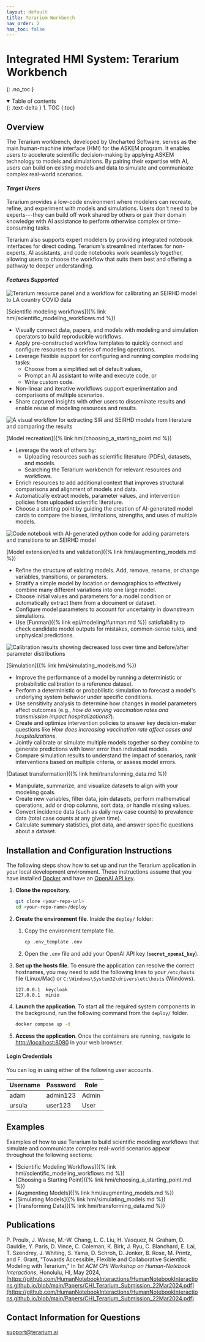 ```yaml
---
layout: default
title: Terarium Workbench
nav_order: 2
has_toc: false
---
```


# Integrated HMI System: Terarium Workbench
{: .no_toc }

<details open markdown="block">
  <summary>
    Table of contents
  </summary>
  {: .text-delta }
1. TOC
{:toc}
</details>

## Overview

The Terarium workbench, developed by Uncharted Software, serves as the main human-machine interface (HMI) for the ASKEM program. It enables users to accelerate scientific decision-making by applying ASKEM technology to models and simulations. By pairing their expertise with AI, users can build on existing models and data to simulate and communicate complex real-world scenarios.

#### *Target Users*

Terarium provides a low-code environment where modelers can recreate, refine, and experiment with models and simulations. Users don't need to be experts---they can build off work shared by others or pair their domain knowledge with AI assistance to perform otherwise complex or time-consuming tasks. 

Terarium also supports expert modelers by providing integrated notebook interfaces for direct coding. Terarium's streamlined interfaces for non-experts, AI assistants, and code notebooks work seamlessly together, allowing users to choose the workflow that suits them best and offering a pathway to deeper understanding.

#### *Features Supported*

![Terarium resource panel and a workflow for calibrating an SEIRHD model to LA country COVID data](assets/img/terarium/workflow.png)

[Scientific modeling workflows]({% link hmi/scientific_modeling_workflows.md %})

* Visually connect data, papers, and models with modeling and simulation operators to build reproducible workflows.
* Apply pre-constructed workflow templates to quickly connect and configure resources to a series of modeling operations.
* Leverage flexible support for configuring and running complex modeling tasks: 
  * Choose from a simplified set of default values,
  * Prompt an AI assistant to write and execute code, or
  * Write custom code.
* Non-linear and iterative workflows support experimentation and comparisons of multiple scenarios.
* Share captured insights with other users to disseminate results and enable reuse of modeling resources and results.

![A visual workflow for extracting SIR and SEIRHD models from literature and comparing the results](assets/img/terarium/compare-workflow.png)

[Model recreation]({% link hmi/choosing_a_starting_point.md %})

* Leverage the work of others by:
  * Uploading resources such as scientific literature (PDFs), datasets, and models.
  * Searching the Terarium workbench for relevant resources and workflows.
* Enrich resources to add additional context that improves structural comparisons and alignment of models and data. 
* Automatically extract models, parameter values, and intervention policies from uploaded scientific literature.
* Choose a starting point by guiding the creation of AI-generated model cards to compare the biases, limitations, strengths, and uses of multiple models.

![Code notebook with AI-generated python code for adding parameters and transitions to an SEIRHD model](assets/img/terarium/model-edit-notebook.png)

[Model extension/edits and validation]({% link hmi/augmenting_models.md %})

* Refine the structure of existing models. Add, remove, rename, or change variables, transitions, or parameters.
* Stratify a simple model by location or demographics to effectively combine many different variations into one large model.
* Choose initial values and parameters for a model condition or automatically extract them from a document or dataset. 
* Configure model parameters to account for uncertainty in downstream simulations.
* Use [Funman]({% link epi/modeling/funman.md %}) satisfiability to check candidate model outputs for mistakes, common-sense rules, and unphysical predictions.

![Calibration results showing decreased loss over time and before/after parameter distributions](assets/img/terarium/model-calibrate-notebook.png)

[Simulation]({% link hmi/simulating_models.md %})

* Improve the performance of a model by running a deterministic or probabilistic calibration to a reference dataset.
* Perform a deterministic or probabilistic simulation to forecast a model's underlying system behavior under specific conditions.
* Use sensitivity analysis to determine how changes in model parameters affect outcomes (e.g., *how do varying vaccination rates and transmission impact hospitalizations?*).
* Create and optimize intervention policies to answer key decision-maker questions like *How does increasing vaccination rate affect cases and hospitalizations*.
* Jointly calibrate or simulate multiple models together so they combine to generate predictions with lower error than individual models.
* Compare simulation results to understand the impact of scenarios, rank interventions based on multiple criteria, or assess model errors.

[Dataset transformation]({% link hmi/transforming_data.md %})

* Manipulate, summarize, and visualize datasets to align with your modeling goals.
* Create new variables, filter data, join datasets, perform mathematical operations, add or drop columns, sort data, or handle missing values.
* Convert incidence data (such as daily new case counts) to prevalence data (total case counts at any given time).
* Calculate summary statistics, plot data, and answer specific questions about a dataset.

## Installation and Configuration Instructions

The following steps show how to set up and run the Terarium application in your local development environment. These instructions assume that you have installed [Docker](https://www.docker.com/) and have an [OpenAI API key](https://platform.openai.com/api-keys).

1. **Clone the repository**.

   ```bash
   git clone <your-repo-url>
   cd <your-repo-name>/deploy
   ```

2. **Create the environment file**. Inside the `deploy/` folder:

   1. Copy the environment template file.
  
      ```bash
      cp .env_template .env
      ```
  
   2. Open the `.env` file and add your OpenAI API key (**`secret_openai_key`**).

3. **Set up the hosts file**. To ensure the application can resolve the correct hostnames, you may need to add the following lines to your `/etc/hosts` file (Linux/Mac) or `C:\Windows\System32\drivers\etc\hosts` (Windows).

   ```
   127.0.0.1  keycloak
   127.0.0.1  minio
   ```

4. **Launch the application**. To start all the required system components in the background, run the following command from the `deploy/` folder.

   ```bash
   docker compose up -d
   ```

5. **Access the application**. Once the containers are running, navigate to [http://localhost:8080](http://localhost:8080) in your web browser.

#### Login Credentials

You can log in using either of the following user accounts.

| Username | Password | Role  |
|----------|----------|-------|
| adam     | admin123 | Admin |
| ursula   | user123  | User  |

## Examples

Examples of how to use Terarium to build scientific modeling workflows that simulate and communicate complex real-world scenarios appear throughout the following sections:

- [Scientific Modeling Workflows]({% link hmi/scientific_modeling_workflows.md %})
- [Choosing a Starting Point]({% link hmi/choosing_a_starting_point.md %})
- [Augmenting Models]({% link hmi/augmenting_models.md %})
- [Simulating Models]({% link hmi/simulating_models.md %})
- [Transforming Data]({% link hmi/transforming_data.md %})

## Publications

P. Proulx, J. Waese, M.-W. Chang, L. C. Liu, H. Vasquez, N. Graham, D. Gauldie, Y. Paris, D. Vince, C. Coleman, K. Birk, J. Ryu, C. Blanchard, E. Lai, T. Szendrey, J. Whiting, S. Yama, D. Schroh, D. Jonker, B. Rose, M. Printz, and F. Grant, "Towards Accessible, Flexible and Collaborative Scientific Modeling with Terarium," In *1st ACM CHI Workshop on Human-Notebook Interactions*, Honolulu, HI, May 2024, [https://github.com/HumanNotebookInteractions/HumanNotebookInteractions.github.io/blob/main/Papers/CHI_Terarium_Submission_22Mar2024.pdf](https://github.com/HumanNotebookInteractions/HumanNotebookInteractions.github.io/blob/main/Papers/CHI_Terarium_Submission_22Mar2024.pdf)

## Contact Information for Questions

[support@terarium.ai](mailto:support@terarium.ai)